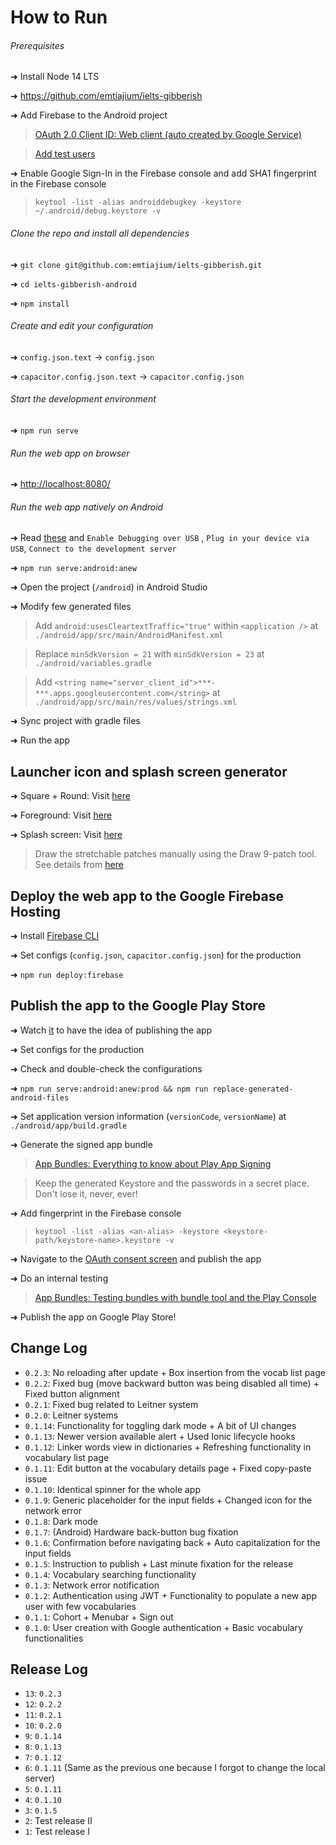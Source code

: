 # How to Run

###### Prerequisites

➜ Install Node 14 LTS

➜ <https://github.com/emtiajium/ielts-gibberish>

➜ Add Firebase to the Android project

> [OAuth 2.0 Client ID: Web client (auto created by Google Service)](https://console.cloud.google.com/)

> [Add test users](https://console.cloud.google.com/apis/credentials/consent)

➜ Enable Google Sign-In in the Firebase console and add SHA1 fingerprint in the Firebase console

> `keytool -list -alias androiddebugkey -keystore ~/.android/debug.keystore -v`

###### Clone the repo and install all dependencies

➜ `git clone git@github.com:emtiajium/ielts-gibberish.git`

➜ `cd ielts-gibberish-android`

➜ `npm install`

###### Create and edit your configuration

➜ `config.json.text` -> `config.json`

➜ `capacitor.config.json.text` -> `capacitor.config.json`

###### Start the development environment

➜ `npm run serve`

###### Run the web app on browser

➜ <http://localhost:8080/>

###### Run the web app natively on Android

➜ Read [these](https://facebook.github.io/react-native/docs/running-on-device.html) and `Enable Debugging over USB`
, `Plug in your device via USB`, `Connect to the development server`

➜ `npm run serve:android:anew`

➜ Open the project (`/android`) in Android Studio

➜ Modify few generated files

> Add `android:usesCleartextTraffic="true"` within `<application />` at `./android/app/src/main/AndroidManifest.xml`

> Replace `minSdkVersion = 21` with `minSdkVersion = 23` at `./android/variables.gradle`

> Add `<string name="server_client_id">***-***.apps.googleusercontent.com</string>` at `./android/app/src/main/res/values/strings.xml`

➜ Sync project with gradle files

➜ Run the app

## Launcher icon and splash screen generator

➜ Square + Round: Visit [here](https://romannurik.github.io/AndroidAssetStudio/icons-launcher.html)

➜ Foreground: Visit [here](https://easyappicon.com/)

➜ Splash screen: Visit [here](https://romannurik.github.io/AndroidAssetStudio/nine-patches.html)

> Draw the stretchable patches manually using the Draw 9-patch tool. See details from [here](https://developer.android.com/studio/write/draw9patch)

## Deploy the web app to the Google Firebase Hosting

➜ Install [Firebase CLI](https://firebase.google.com/docs/cli)

➜ Set configs (`config.json`, `capacitor.config.json`) for the production

➜ `npm run deploy:firebase`

## Publish the app to the Google Play Store

➜ Watch [it](https://youtu.be/5GHT4QtotE4) to have the idea of publishing the app

➜ Set configs for the production

➜ Check and double-check the configurations

➜ `npm run serve:android:anew:prod && npm run replace-generated-android-files`

➜ Set application version information (`versionCode`, `versionName`) at `./android/app/build.gradle`

➜ Generate the signed app bundle

> [App Bundles: Everything to know about Play App Signing](https://youtu.be/odv_1fxt9BI)

> Keep the generated Keystore and the passwords in a secret place. Don't lose it, never, ever!

➜ Add fingerprint in the Firebase console

> `keytool -list -alias <an-alias> -keystore <keystore-path/keystore-name>.keystore -v`

➜ Navigate to the [OAuth consent screen](https://console.cloud.google.com/) and publish the app

➜ Do an internal testing

> [App Bundles: Testing bundles with bundle tool and the Play Console](https://youtu.be/vAEAZPU7w-I)

➜ Publish the app on Google Play Store!

## Change Log

-   `0.2.3`: No reloading after update + Box insertion from the vocab list page
-   `0.2.2`: Fixed bug (move backward button was being disabled all time) + Fixed button alignment
-   `0.2.1`: Fixed bug related to Leitner system
-   `0.2.0`: Leitner systems
-   `0.1.14`: Functionality for toggling dark mode + A bit of UI changes
-   `0.1.13`: Newer version available alert + Used Ionic lifecycle hooks
-   `0.1.12`: Linker words view in dictionaries + Refreshing functionality in vocabulary list page
-   `0.1.11`: Edit button at the vocabulary details page + Fixed copy-paste issue
-   `0.1.10`: Identical spinner for the whole app
-   `0.1.9`: Generic placeholder for the input fields + Changed icon for the network error
-   `0.1.8`: Dark mode
-   `0.1.7`: (Android) Hardware back-button bug fixation
-   `0.1.6`: Confirmation before navigating back + Auto capitalization for the input fields
-   `0.1.5`: Instruction to publish + Last minute fixation for the release
-   `0.1.4`: Vocabulary searching functionality
-   `0.1.3`: Network error notification
-   `0.1.2`: Authentication using JWT + Functionality to populate a new app user with few vocabularies
-   `0.1.1`: Cohort + Menubar + Sign out
-   `0.1.0`: User creation with Google authentication + Basic vocabulary functionalities

## Release Log

-   `13`: `0.2.3`
-   `12`: `0.2.2`
-   `11`: `0.2.1`
-   `10`: `0.2.0`
-   `9`: `0.1.14`
-   `8`: `0.1.13`
-   `7`: `0.1.12`
-   `6`: `0.1.11` (Same as the previous one because I forgot to change the local server)
-   `5`: `0.1.11`
-   `4`: `0.1.10`
-   `3`: `0.1.5`
-   `2`: Test release II
-   `1`: Test release I

